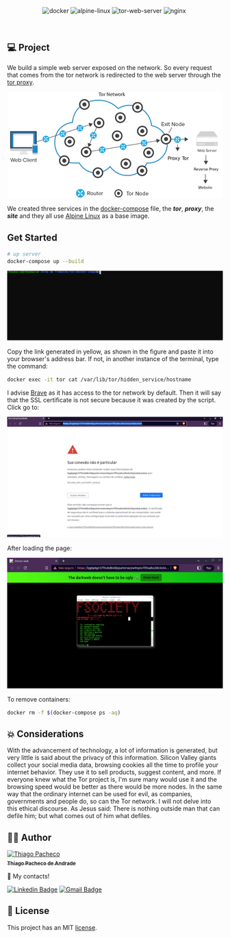 <div align="center">
<img src="https://img.shields.io/badge/docker-%230db7ed.svg?style=for-the-badge&logo=docker&logoColor=white" alt="docker" />

<img src="https://img.shields.io/badge/Alpine_Linux-%230D597F.svg?style=for-the-badge&logo=alpine-linux&logoColor=white" alt="alpine-linux"/>

<img src="https://img.shields.io/badge/tor-%237E4798.svg?style=for-the-badge&logo=tor-project&logoColor=white" alt="tor-web-server"/>

<img src="https://img.shields.io/badge/nginx-%23009639.svg?style=for-the-badge&logo=nginx&logoColor=white" alt="nginx"/>

<img src="" alt=""/>

</div>
<br/>
<br/>

## **💻 Project**

We build a simple web server exposed on the network. So every request that comes from the tor network is redirected to the web server through the [tor proxy](https://community.torproject.org/relay/setup/bridge/debian-ubuntu/).

<p align="center">
<img src="./assets/architecture.png" alt="architecture" width="700px"/>
</p>

We created three services in the [docker-compose](https://docs.docker.com/compose/) file, the **_tor_**, **_proxy_**, the **_site_** and they all use [Alpine Linux](https://www.alpinelinux.org/) as a base image.

## Get Started

```bash
# up server
docker-compose up --build
```

<p align="center">
<img src="./assets/start-docker.svg" alt="architecture"/>
</p>

Copy the link generated in yellow, as shown in the figure and paste it into your browser's address bar.
If not, in another instance of the terminal, type the command:

```bash
docker exec -it tor cat /var/lib/tor/hidden_service/hostname
```

I advise [Brave](https://brave.com/pt-br/) as it has access to the tor network by default. Then it will say that the SSL certificate is not secure because it was created by the script. Click go to:

<p align="center">
<img src="./assets/https.png" alt="architecture" width="800px"/>
</p>

After loading the page:

<p align="center">
<img src="./assets/website.gif" alt="website-tor" width="800px"/>
</p>

To remove containers:

```bash
docker rm -f $(docker-compose ps -aq)
```

## **💥 Considerations**

With the advancement of technology, a lot of information is generated, but very little is said about the privacy of this information. Silicon Valley giants collect your social media data, browsing cookies all the time to profile your internet behavior. They use it to sell products, suggest content, and more. If everyone knew what the Tor project is, I'm sure many would use it and the browsing speed would be better as there would be more nodes. In the same way that the ordinary internet can be used for evil, as companies, governments and people do, so can the Tor network. I will not delve into this ethical discourse. As Jesus said: There is nothing outside man that can defile him; but what comes out of him what defiles.

## **👨‍🚀 Author**

<a href="https://github.com/tpaphysics">
<img alt="Thiago Pacheco" src="https://images.weserv.nl/?url=avatars.githubusercontent.com/u/46402647?v=4?v=4&h=300&w=300&fit=cover&mask=circle&maxage=7d" width="100px"/>
  <br />
  <sub>
    <b>Thiago Pacheco de Andrade</b>
  </sub>
</a>
<br />

👋 My contacts!

[![Linkedin Badge](https://img.shields.io/badge/-LinkedIn-blue?style=for-the-badge&logo=Linkedin&logoColor=white&link=https://www.linkedin.com/in/thiago-pacheco-200a1a86/)](https://www.linkedin.com/in/thiago-pacheco-200a1a86/)
[![Gmail Badge](https://img.shields.io/badge/-Gmail-c14438?style=for-the-badge&logo=Gmail&logoColor=white&link=mailto:physics.posgrad.@gmail.com)](mailto:physics.posgrad.@gmail.com)

## **📝 License**

This project has an MIT [license](LICENSE.md).
